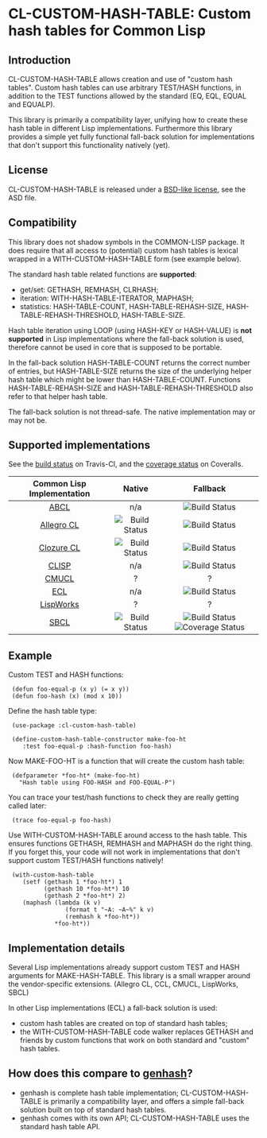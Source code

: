 CL-CUSTOM-HASH-TABLE: Custom hash tables for Common Lisp
========================================================

Introduction
------------

CL-CUSTOM-HASH-TABLE allows creation and use of "custom hash tables".
Custom hash tables can use arbitrary TEST/HASH functions,
in addition to the TEST functions allowed by the standard
(EQ, EQL, EQUAL and EQUALP).

This library is primarily a compatibility layer, unifying how to create these hash table in different Lisp implementations. Furthermore this library provides a simple yet fully functional fall-back solution for implementations that don't support this functionality natively (yet).

License
-------

CL-CUSTOM-HASH-TABLE is released under a [BSD-like license](http://www.opensource.org/licenses/bsd-license.php), see the ASD file.

Compatibility
-------------

This library does not shadow symbols in the COMMON-LISP package. It does require that all access to (potential) custom hash tables is lexical wrapped in a WITH-CUSTOM-HASH-TABLE form (see example below).

The standard hash table related functions are **supported**:

* get/set: GETHASH, REMHASH, CLRHASH;
* iteration: WITH-HASH-TABLE-ITERATOR, MAPHASH;
* statistics: HASH-TABLE-COUNT, HASH-TABLE-REHASH-SIZE, HASH-TABLE-REHASH-THRESHOLD, HASH-TABLE-SIZE.

Hash table iteration using LOOP (using HASH-KEY or HASH-VALUE) is **not supported** in Lisp implementations where the fall-back solution is used, therefore cannot be used in core that is supposed to be portable.

In the fall-back solution HASH-TABLE-COUNT returns the correct number of entries, but HASH-TABLE-SIZE returns the size of the underlying helper hash table which might be lower than HASH-TABLE-COUNT. Functions HASH-TABLE-REHASH-SIZE and HASH-TABLE-REHASH-THRESHOLD also refer to that helper hash table.

The fall-back solution is not thread-safe. The native implementation may or may not be.

Supported implementations
-------------------------

See the [build status](https://travis-ci.org/metawilm/cl-custom-hash-table) on Travis-CI, and the [coverage status](https://coveralls.io/github/metawilm/cl-custom-hash-table?branch=master) on Coveralls.

| Common Lisp Implementation | Native | Fallback |
|:-:|:-:|:-:|
| [ABCL](https://common-lisp.net/project/armedbear/) | n/a                                                                                                                                                                       | ![Build Status](https://travis-build-job-badge.herokuapp.com/badge?user=metawilm&repo=cl-custom-hash-table&branch=master&envContains=abcl+FALLBACK&label=ABCL+fallback) |
| [Allegro CL](http://franz.com/products/allegrocl/) | ![Build Status](https://travis-build-job-badge.herokuapp.com/badge?user=metawilm&repo=cl-custom-hash-table&branch=master&envContains=allegro+NATIVE&label=Allegro+native) | ![Build Status](https://travis-build-job-badge.herokuapp.com/badge?user=metawilm&repo=cl-custom-hash-table&branch=master&envContains=allegro+FALLBACK&label=Allegro+fallback) |
| [Clozure CL](http://clozure.com/clozurecl.html)    | ![Build Status](https://travis-build-job-badge.herokuapp.com/badge?user=metawilm&repo=cl-custom-hash-table&branch=master&envContains=ccl+NATIVE&label=CCL+native)         | ![Build Status](https://travis-build-job-badge.herokuapp.com/badge?user=metawilm&repo=cl-custom-hash-table&branch=master&envContains=ccl+FALLBACK&label=CCL+fallback) |
| [CLISP](http://clisp.sourceforge.net)              | n/a                                                                                                                                                                       | ![Build Status](https://travis-build-job-badge.herokuapp.com/badge?user=metawilm&repo=cl-custom-hash-table&branch=master&envContains=clisp+FALLBACK&label=CCL+fallback) |
| [CMUCL](http://www.cons.org/cmucl/)                | ? | ? |
| [ECL](http://ecls.sourceforge.net/)                | n/a                                                                                                                                                                       | ![Build Status](https://travis-build-job-badge.herokuapp.com/badge?user=metawilm&repo=cl-custom-hash-table&branch=master&envContains=ecl+FALLBACK&label=ECL+fallback) |
| [LispWorks](http://www.lispworks.com/)             | ? | ? |
| [SBCL](http://sbcl.sourceforge.net/)               | ![Build Status](https://travis-build-job-badge.herokuapp.com/badge?user=metawilm&repo=cl-custom-hash-table&branch=master&envContains=sbcl+NATIVE&label=SBCL+native)       | ![Build Status](https://travis-build-job-badge.herokuapp.com/badge?user=metawilm&repo=cl-custom-hash-table&branch=master&envContains=sbcl+FALLBACK&label=SBCL+fallback) ![Coverage Status](https://coveralls.io/repos/github/metawilm/cl-custom-hash-table/badge.svg?branch=master) |

Example
-------

Custom TEST and HASH functions:

     (defun foo-equal-p (x y) (= x y))
     (defun foo-hash (x) (mod x 10))
    
Define the hash table type:

     (use-package :cl-custom-hash-table)

     (define-custom-hash-table-constructor make-foo-ht
        :test foo-equal-p :hash-function foo-hash)
    
Now MAKE-FOO-HT is a function that will create the custom hash table:

     (defparameter *foo-ht* (make-foo-ht)
       "Hash table using FOO-HASH and FOO-EQUAL-P")
    
You can trace your test/hash functions to check they are really getting called later:

     (trace foo-equal-p foo-hash)
    
Use WITH-CUSTOM-HASH-TABLE around access to the hash table.
This ensures functions GETHASH, REMHASH and MAPHASH do the right thing.
If you forget this, your code will not work in implementations 
that don't support custom TEST/HASH functions natively!
    
     (with-custom-hash-table
        (setf (gethash 1 *foo-ht*) 1
              (gethash 10 *foo-ht*) 10
              (gethash 2 *foo-ht*) 2)
        (maphash (lambda (k v) 
                    (format t "~A: ~A~%" k v)
     	            (remhash k *foo-ht*))
                 *foo-ht*))

Implementation details
----------------------
    
Several Lisp implementations already support
custom TEST and HASH arguments for MAKE-HASH-TABLE.
This library is a small wrapper around the vendor-specific extensions.
(Allegro CL, CCL, CMUCL, LispWorks, SBCL) 

In other Lisp implementations (ECL) a fall-back solution is used:

* custom hash tables are created on top of standard hash tables;
* the WITH-CUSTOM-HASH-TABLE code walker replaces GETHASH and friends by custom functions that work on both standard and "custom" hash tables.

How does this compare to [genhash](http://www.cliki.net/genhash)?
----------------------------------

* genhash is complete hash table implementation; CL-CUSTOM-HASH-TABLE is primarily a compatibility layer, and offers a simple fall-back solution built on top of standard hash tables.
* genhash comes with its own API; CL-CUSTOM-HASH-TABLE uses the standard hash table API.